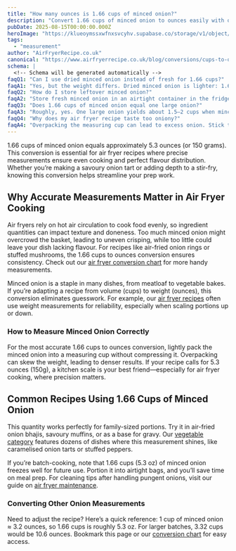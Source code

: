 ```yaml
---
title: "How many ounces is 1.66 cups of minced onion?"
description: "Convert 1.66 cups of minced onion to ounces easily with our air fryer-friendly guide. Perfect for recipes on airfryerrecipe.co.uk!"
pubDate: 2025-08-15T00:00:00.000Z
heroImage: "https://klueoymssxwfnxsvcyhv.supabase.co/storage/v1/object/public/Shmucket/how-many-ounces-is-1-66-cups-minced-onion.webp"
tags:
  - "measurement"
author: "AirFryerRecipe.co.uk"
canonical: "https://www.airfryerrecipe.co.uk/blog/conversions/cups-to-ounces/how-many-ounces-is-1-66-cups-minced-onion"
schema: |
  <!-- Schema will be generated automatically -->
faqQ1: "Can I use dried minced onion instead of fresh for 1.66 cups?"
faqA1: "Yes, but the weight differs. Dried minced onion is lighter: 1.66 cups ≈ 2.6 ounces (74g). Rehydrate it with water before using in air fryer recipes to avoid dryness. Adjust seasoning, as dried onion can be more concentrated in flavour."
faqQ2: "How do I store leftover minced onion?"
faqA2: "Store fresh minced onion in an airtight container in the fridge for up to 3 days. For longer storage, freeze it in 5.3-ounce (1.66-cup) portions. Thaw before using in air fryer recipes to prevent excess moisture."
faqQ3: "Does 1.66 cups of minced onion equal one large onion?"
faqA3: "Roughly, yes. One large onion yields about 1.5–2 cups when minced, so 1.66 cups is close. For precision in air fryer recipes, weigh it—5.3 ounces ensures consistency, especially for dishes like onion fritters."
faqQ4: "Why does my air fryer recipe taste too oniony?"
faqA4: "Overpacking the measuring cup can lead to excess onion. Stick to 5.3 ounces (1.66 cups) for balance. If the flavour’s still strong, reduce to 1 cup (3.2 oz) and add gradually. Air frying intensifies flavours, so less is often more."
---
```

<p>1.66 cups of minced onion equals approximately 5.3 ounces (or 150 grams). This conversion is essential for air fryer recipes where precise measurements ensure even cooking and perfect flavour distribution. Whether you’re making a savoury onion tart or adding depth to a stir-fry, knowing this conversion helps streamline your prep work.</p>  

<h2>Why Accurate Measurements Matter in Air Fryer Cooking</h2>  
<p>Air fryers rely on hot air circulation to cook food evenly, so ingredient quantities can impact texture and doneness. Too much minced onion might overcrowd the basket, leading to uneven crisping, while too little could leave your dish lacking flavour. For recipes like air-fried onion rings or stuffed mushrooms, the 1.66 cups to ounces conversion ensures consistency. Check out our <a href=https://www.airfryerrecipe.co.uk/air-fryer-conversion-chart>air fryer conversion chart</a> for more handy measurements.</p>  

<p>Minced onion is a staple in many dishes, from meatloaf to vegetable bakes. If you’re adapting a recipe from volume (cups) to weight (ounces), this conversion eliminates guesswork. For example, our <a href=https://www.airfryerrecipe.co.uk/recipes>air fryer recipes</a> often use weight measurements for reliability, especially when scaling portions up or down.</p>  

<h3>How to Measure Minced Onion Correctly</h3>  
<p>For the most accurate 1.66 cups to ounces conversion, lightly pack the minced onion into a measuring cup without compressing it. Overpacking can skew the weight, leading to denser results. If your recipe calls for 5.3 ounces (150g), a kitchen scale is your best friend—especially for air fryer cooking, where precision matters.</p>  

<h2>Common Recipes Using 1.66 Cups of Minced Onion</h2>  
<p>This quantity works perfectly for family-sized portions. Try it in air-fried onion bhajis, savoury muffins, or as a base for gravy. Our <a href=https://www.airfryerrecipe.co.uk/recipe-category/vegetables>vegetable category</a> features dozens of dishes where this measurement shines, like caramelised onion tarts or stuffed peppers.</p>  

<p>If you’re batch-cooking, note that 1.66 cups (5.3 oz) of minced onion freezes well for future use. Portion it into airtight bags, and you’ll save time on meal prep. For cleaning tips after handling pungent onions, visit our guide on <a href=https://www.airfryerrecipe.co.uk/air-fryer-cleaner>air fryer maintenance</a>.</p>  

<h3>Converting Other Onion Measurements</h3>  
<p>Need to adjust the recipe? Here’s a quick reference: 1 cup of minced onion ≈ 3.2 ounces, so 1.66 cups is roughly 5.3 oz. For larger batches, 3.32 cups would be 10.6 ounces. Bookmark this page or our <a href=https://www.airfryerrecipe.co.uk/air-fryer-conversion-chart>conversion chart</a> for easy access.</p>
